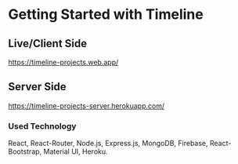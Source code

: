 # Getting Started with Timeline

## Live/Client Side

https://timeline-projects.web.app/

## Server Side

https://timeline-projects-server.herokuapp.com/

### Used Technology

React, React-Router, Node.js, Express.js, MongoDB, Firebase, React-Bootstrap, Material UI, Heroku.


